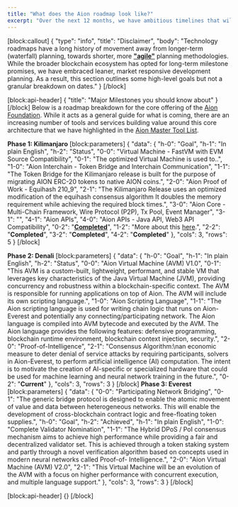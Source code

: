 ```yaml
---
title: "What does the Aion roadmap look like?"
excerpt: "Over the next 12 months, we have ambitious timelines that will unlock developers to perform new things at every milestone. Learn more about when you can expect these milestones."
---
```

[block:callout]
{
  "type": "info",
  "title": "Disclaimer",
  "body": "Technology roadmaps have a long history of movement away from longer-term (waterfall) planning, towards shorter, more **[\"agile\"](https://en.wikipedia.org/wiki/Agile_software_development)** planning methodologies. While the broader blockchain ecosystem has opted for long-term milestone promises, we have embraced leaner, market responsive development planning. As a result, this section outlines some high-level goals but not a granular breakdown on dates."
}
[/block]

[block:api-header]
{
  "title": "Major Milestones you should know about"
}
[/block]
Below is a roadmap breakdown for the core offering of the [Aion Foundation](doc:how-is-the-aion-foundation-governed). While it acts as a general guide for what is coming, there are an increasing number of tools and services building value around this core architecture that we have highlighted in the [Aion Master Tool List](doc:the-aion-master-tool-list). 

**Phase 1: Kilimanjaro**
[block:parameters]
{
  "data": {
    "h-0": "Goal",
    "h-1": "In plain English",
    "h-2": "Status",
    "0-0": "Virtual Machine - FastVM with EVM Source Compatibility",
    "0-1": "The optimized Virtual Machine is used to..",
    "1-0": "Aion Interchain - Token Bridge and Interchain Communication",
    "1-1": "The Token Bridge for the Kilimanjaro release is built for the purpose of migrating AION ERC-20 tokens to native AION coins.",
    "2-0": "Aion Proof of Work - Equihash 210_9",
    "2-1": "The Kilimanjaro Release uses an optimized modification of the  equihash consensus algorithm It doubles the memory requirement while achieving the required block times.",
    "3-0": "Aion Core - Multi-Chain Framework, Wire Protocol (P2P), Tx Pool, Event Manager",
    "3-1": "",
    "4-1": "Aion APIs",
    "4-0": "Aion APIs - Java API, Web3 API Compatibility",
    "0-2": "**[Completed](https://github.com/aionnetwork/aion_fastvm)**",
    "1-2": "More about this [here](https://blog.aion.network/introducing-the-aion-token-swap-134e31233d13).",
    "2-2": "**Completed**",
    "3-2": "**Completed**",
    "4-2": "**Completed**"
  },
  "cols": 3,
  "rows": 5
}
[/block]

**Phase 2: Denali** 
[block:parameters]
{
  "data": {
    "h-0": "Goal",
    "h-1": "In plain English",
    "h-2": "Status",
    "0-0": "Aion Virtual Machine (AVM) V1.0",
    "0-1": "This AVM is a custom-built, lightweight, performant, and stable VM that leverages key characteristics of the Java Virtual Machine (JVM), providing concurrency and robustness within a blockchain-specific context. The AVM is responsible for running applications on top of Aion. The AVM will include its own scripting language.",
    "1-0": "Aion Scripting Language",
    "1-1": "The Aion scripting language is used for writing chain logic that runs on Aion-Everest and potentially any connecting/participating network. The Aion language is compiled into AVM bytecode and executed by the AVM. The Aion language provides the following features: defensive programming, blockchain runtime environment, blockchain context injection, security.",
    "2-0": "Proof-of-Intelligence",
    "2-1": "Consensus Algorithm:\nan economic measure to deter denial of service attacks by requiring participants, solvers in Aion-Everest, to perform artificial intelligence (AI) computation. The intent is to motivate the creation of AI-specific or specialized hardware that could be used for machine learning and neural network training in the future.",
    "0-2": "**Current**"
  },
  "cols": 3,
  "rows": 3
}
[/block]
**Phase 3: Everest** 
[block:parameters]
{
  "data": {
    "0-0": "Participating Network Bridging",
    "0-1": "The generic bridge protocol is designed to enable the atomic movement of value and data between heterogeneous networks. This will enable the development of cross-blockchain contract logic and free-floating token supplies.",
    "h-0": "Goal",
    "h-2": "Achieved",
    "h-1": "In plain English",
    "1-0": "Complete Validator Nomination",
    "1-1": "The Hybrid DPoS / PoI consensus mechanism aims to achieve high performance while providing a fair and decentralized validator set. This is achieved through a token staking system and partly through a novel verification algorithm based on concepts used in modern neural networks called Proof-of- Intelligence.",
    "2-0": "Aion Virtual Machine (AVM) V2.0",
    "2-1": "This Virtual Machine will be an evolution of the AVM with a focus on higher performance with concurrent execution, and multiple language support."
  },
  "cols": 3,
  "rows": 3
}
[/block]

[block:api-header]
{}
[/block]